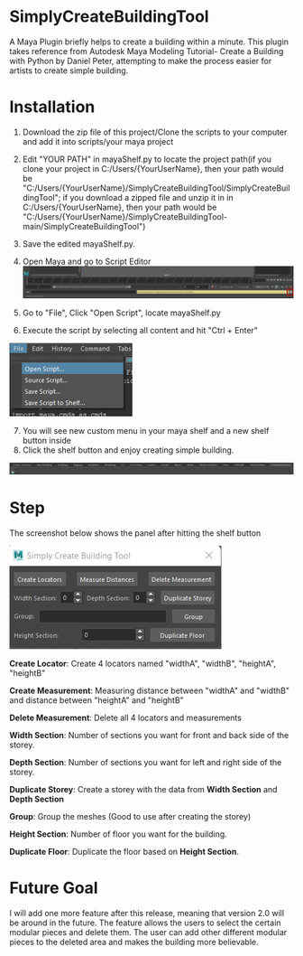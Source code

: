 # SimplyCreateBuildingTool
A Maya Plugin briefly helps to create a building within a minute. This plugin takes reference from Autodesk Maya Modeling Tutorial- Create a Building with Python by Daniel Peter, attempting to make the process easier for artists to create simple building. 


# Installation
1. Download the zip file of this project/Clone the scripts to your computer and add it into scripts/your maya project
2. Edit "YOUR PATH" in mayaShelf.py to locate the project path(if you clone your project in C:/Users/{YourUserName}, then your path would be "C:/Users/{YourUserName}/SimplyCreateBuildingTool/SimplyCreateBuildingTool"; if you download a zipped file and unzip it in in C:/Users/{YourUserName}, then your path would be "C:/Users/{YourUserName}/SimplyCreateBuildingTool-main/SimplyCreateBuildingTool")
3. Save the edited mayaShelf.py.
4. Open Maya and go to Script Editor
![alt text](https://github.com/moonyuet/SimplyCreateBuildingTool/blob/main/SimplyCreateBuildingTool/img/screenCapture/script_editor_maya.png?raw=true)

5. Go to "File", Click "Open Script", locate mayaShelf.py 
6. Execute the script by selecting all content and hit "Ctrl + Enter"

![alt text](https://github.com/moonyuet/SimplyCreateBuildingTool/blob/main/SimplyCreateBuildingTool/img/screenCapture/script_editor_open_script_screencap.png?raw=true)

7. You will see new custom menu in your maya shelf and a new shelf button inside
8. Click the shelf button and enjoy creating simple building. 

![alt text](https://github.com/moonyuet/SimplyCreateBuildingTool/blob/main/SimplyCreateBuildingTool/img/screenCapture/maya_shelf_screencap.png?raw=tr)

# Step
The screenshot below shows the panel after hitting the shelf button

![alt text](https://github.com/moonyuet/SimplyCreateBuildingTool/blob/main/SimplyCreateBuildingTool/img/screenCapture/layout_screencap.png?raw=true)

**Create Locator**: Create 4 locators named "widthA", "widthB", "heightA", "heightB"

**Create Measurement**: Measuring distance between "widthA" and "widthB" and distance between "heightA" and "heightB"

**Delete Measurement**: Delete all 4 locators and measurements

**Width Section**: Number of sections you want for front and back side of the storey.

**Depth Section**: Number of sections you want for left and right side of the storey.

**Duplicate Storey**: Create a storey with the data from **Width Section** and **Depth Section**

**Group**: Group the meshes (Good to use after creating the storey)

**Height Section**: Number of floor you want for the building. 

**Duplicate Floor**: Duplicate the floor based on **Height Section**.

# Future Goal
I will add one more feature after this release, meaning that version 2.0 will be around in the future.
The feature allows the users to select the certain modular pieces and delete them. The user can add other different modular pieces to the deleted area and makes the building more believable. 
